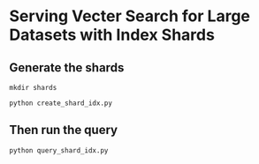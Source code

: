 
# Serving Vecter Search for Large Datasets with Index Shards

## Generate the shards
```
mkdir shards

python create_shard_idx.py
```

## Then run the query
```
python query_shard_idx.py
```
